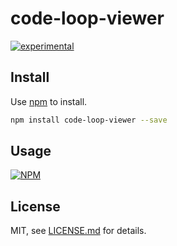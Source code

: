 # code-loop-viewer

[![experimental](http://badges.github.io/stability-badges/dist/experimental.svg)](http://github.com/badges/stability-badges)



## Install

Use [npm](https://npmjs.com/) to install.

```sh
npm install code-loop-viewer --save
```

## Usage

[![NPM](https://nodei.co/npm/code-loop-viewer.png)](https://www.npmjs.com/package/code-loop-viewer)

## License

MIT, see [LICENSE.md](http://github.com/mattdesl/code-loop-viewer/blob/master/LICENSE.md) for details.
